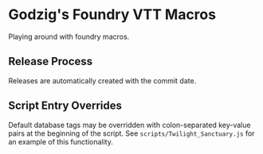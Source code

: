 # Godzig's Foundry VTT Macros

Playing around with foundry macros.

## Release Process

Releases are automatically created with the commit date.

## Script Entry Overrides

Default database tags may be overridden with colon-separated key-value pairs
at the beginning of the script.  See `scripts/Twilight_Sanctuary.js` for an
example of this functionality.
